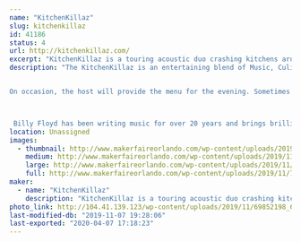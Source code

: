 ```yaml
---
name: "KitchenKillaz"
slug: kitchenkillaz
id: 41186
status: 4
url: http://kitchenkillaz.com/
excerpt: "KitchenKillaz is a touring acoustic duo crashing kitchens around the country.  Comprised of Billy Floyd, Jay \"the Commodore\" Stephens and The Mad Scientist, Dennis Cutter."
description: "The KitchenKillaz is an entertaining blend of Music, Culinary Arts, Community, and Interaction. Their show is a unique concept as they crash (play) a different kitchen every Friday night, in an audience member's home while streaming it live on Facebook at 9:05 pm. During the show, they play a mixture of creative and catchy originals and well-known covers, treating their audience to a very cool experience. 


On occasion, the host will provide the menu for the evening. Sometimes catered, cooked, or ordered, the food, kitchen, and recipe are talked about and shared with the live audience. If the host wants to enjoy the evening, relax, and entertain their guests, they can leave the cooking to The Mad Scientist. Dennis Cutter is a traveling chef that tours with the duo serving up delicious entrees for the viewers to experience and the guests to enjoy. At 7:05 pm, each Monday and Wednesday, they play a shorter version of the show with their Monday show including a weekly wrap-up and a Wednesday show including songs voted on by the community.



 Billy Floyd has been writing music for over 20 years and brings brilliant energy to songwriting paired perfectly with The Commodore (Jay Stephens) his amazing harmonies and creating the perfect guitar lines.  The KitchenKillaz are broadcast on IndieSceneMusicRadio every Sunday. They receive press coverage, national and international radio airplay, and have been featured on various podcasts, radio stations and TV shows such as A Corporate Time with Tom &amp; Dan, DropKick Radio, Belter Radio UK, Tampa Bay's Morning Blend and local events such as United We Brunch, Big Green Egg Fest, SYFY Bartow, Beatles on the Beach."
location: Unassigned
images:
  - thumbnail: http://www.makerfaireorlando.com/wp-content/uploads/2019/11/72148190_675665206263357_3585088534312124416_o.jpg
    medium: http://www.makerfaireorlando.com/wp-content/uploads/2019/11/72148190_675665206263357_3585088534312124416_o.jpg
    large: http://www.makerfaireorlando.com/wp-content/uploads/2019/11/72148190_675665206263357_3585088534312124416_o.jpg
    full: http://www.makerfaireorlando.com/wp-content/uploads/2019/11/72148190_675665206263357_3585088534312124416_o.jpg
maker:
  - name: "KitchenKillaz"
    description: "KitchenKillaz is a touring acoustic duo crashing kitchens around the country.  Comprised of Billy Floyd, Jay \"the Commodore\" Stephens and The Mad Scientist, Dennis Cutter. The KitchenKillaz is an entertaining blend of Music, Culinary Arts, Community, and Interaction. Their show is a unique concept as they crash (play) a different kitchen every Friday night, in an audience member's home while streaming it live on Facebook at 9:05 pm. During the show, they play a mixture of creative and catchy originals and well-known covers, treating their audience to a very cool experience. "
photo_link: http://104.41.139.123/wp-content/uploads/2019/11/69852198_654299981733213_3529869518471954432_o.jpg
last-modified-db: "2019-11-07 19:28:06"
last-exported: "2020-04-07 17:18:23"
---
```

